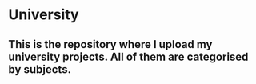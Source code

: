 # University
## This is the repository where I upload my university projects. All of them are categorised by subjects.
